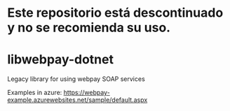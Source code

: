 # Este repositorio está descontinuado y no se recomienda su uso. 
# libwebpay-dotnet
Legacy library for using webpay SOAP services

Examples in azure: https://webpay-example.azurewebsites.net/sample/default.aspx

